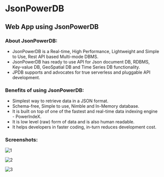 # JsonPowerDB
## Web App using JsonPowerDB

### About JsonPowerDB:

- JsonPowerDB is a Real-time, High Performance, Lightweight and Simple to Use, Rest API based Multi-mode DBMS.
- JsonPowerDB has ready to use API for Json document DB, RDBMS, Key-value DB, GeoSpatial DB and Time Series DB functionality.
- JPDB supports and advocates for true serverless and pluggable API development.

### Benefits of using JsonPowerDB:

- Simplest way to retrieve data in a JSON format.
- Schema-free, Simple to use, Nimble and In-Memory database.
- It is built on top of one of the fastest and real-time data indexing engine - PowerIndeX.
- It is low level (raw) form of data and is also human readable.
- It helps developers in faster coding, in-turn reduces development cost.

### Screenshots:
![1](https://user-images.githubusercontent.com/67307949/152416881-589918b5-ece4-466b-bf68-eba736975407.png)

![2](https://user-images.githubusercontent.com/67307949/152416926-1ee45ab5-7912-4d4e-90d8-057086898c95.png)

![3](https://user-images.githubusercontent.com/67307949/152416936-fa5c78f6-6225-4a1f-bb89-df81812f68ff.png)

